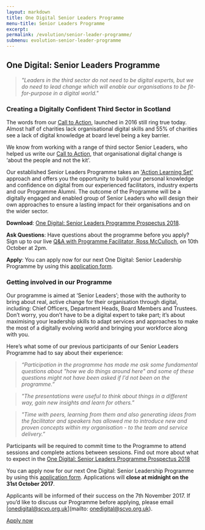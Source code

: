 ```yaml
---
layout: markdown
title: One Digital Senior Leaders Programme
menu-title: Senior Leaders Programme
excerpt:
permalink: /evolution/senior-leader-programme/
submenu: evolution-senior-leader-programme
---
```


## One Digital: Senior Leaders Programme

>*"Leaders in the third sector do not need to be digital experts, but we do need to lead change which will enable our organisations to be fit-for-purpose in a digital world."*

### Creating a Digitally Confident Third Sector in Scotland

The words from our [Call to Action](http://www.scvo.org.uk/news-campaigns-and-policy/research/digital-call-to-action/), launched in 2016 still ring true today. Almost half of charities lack organisational digital skills and 55% of charities see a lack of digital knowledge at board level being a key barrier.

We know from working with a range of third sector Senior Leaders, who helped us write our [Call to Action](http://www.scvo.org.uk/news-campaigns-and-policy/research/digital-call-to-action/), that organisational digital change is ‘about the people and not the kit’.

Our established Senior Leaders Programme takes an <a href="https://www.bond.org.uk/data/files/resources/463/No-5.1-Action-Learning-Sets.pdf">'Action Learning Set'</a> approach and offers you the opportunity to build your personal knowledge and confidence on digital from our experienced facilitators, industry experts and our Programme Alumni. The outcome of the Programme will be a digitally engaged and enabled group of Senior Leaders who will design their own approaches to ensure a lasting impact for their organisations and on the wider sector.

**Download**: [One Digital: Senior Leaders Programme Prospectus 2018](/files/Senior_Leaders_Programme_2018_Prospectus_v4.pdf).

**Ask Questions**: Have questions about the programme before you apply? Sign up to our live <a target='_blank' href="https://zoom.us/meeting/register/e9e8e093987674f8dc2040ba88984b7b">Q&A with Programme Facilitator, Ross McCulloch</a>, on 10th October at 2pm.

**Apply**: You can apply now for our next One Digital: Senior Leadership Programme by using this <a target='_blank' href="https://digital.scvo.org.uk/evolution/senior-leader-programme/apply/">application form</a>.

### Getting involved in our Programme

Our programme is aimed at ‘Senior Leaders’; those with the authority to bring about real, active change for their organisation through digital, including: Chief Officers, Department Heads, Board Members and Trustees. Don’t worry, you don’t have to be a digital expert to take part; it’s about maximising your leadership skills to adapt services and approaches to make the most of a digitally evolving world and bringing your workforce along with you.

Here’s what some of our previous participants of our Senior Leaders Programme had to say about their experience:

>*“Participation in the programme has made me ask some fundamental questions about "how we do things around here" and some of these questions might not have been asked if I'd not been on the programme.”*

>*"The presentations were useful to think about things in a different way, gain new insights and learn for others.”*

>*"Time with peers, learning from them and also generating ideas from the facilitator and speakers has allowed me to introduce new and proven concepts within my organisation - to the team and service delivery.”*

Participants will be required to commit time to the Programme to attend sessions and complete actions between sessions. Find out more about what to expect in the [One Digital: Senior Leaders Programme Prospectus 2018](/files/Senior_Leaders_Programme_2018_Prospectus_v4.pdf)

You can apply now for our next One Digital: Senior Leadership Programme by using this <a target='_blank' href="https://digital.scvo.org.uk/evolution/senior-leader-programme/apply/">application form</a>. Applications will **close at midnight on the 31st October 2017**.

Applicants will be informed of their success on the 7th November 2017. If you’d like to discuss our Programme before applying, please email [onedigital@scvo.org.uk](mailto: onedigital@scvo.org.uk).

<a href="/evolution/senior-leader-programme/apply/" class="btn btn-primary blue darken-4 white-text">Apply now</a>

